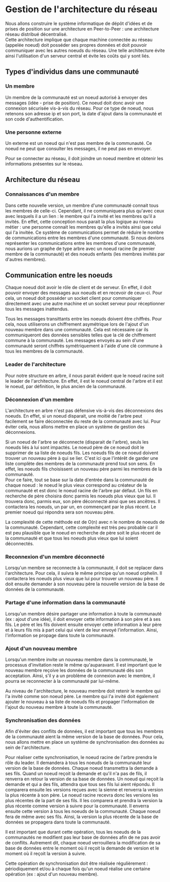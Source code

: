 # Gestion de l'architecture du réseau

Nous allons construire le système informatique de dépôt d'idées et de prises de position sur une architecture en Peer-to-Peer : une architecture réseau distribué décentralisé.  
Cette architecture implique que chaque machine connectée au réseau (appelée noeud) doit posséder ses propres données et doit pouvoir communiquer avec les autres noeuds du réseau. Une telle architecture évite ainsi l'utilisation d'un serveur central et évite les coûts qui y sont liés.

## Types d'individus dans une communauté
### Un membre
Un membre de la communauté est un noeud autorisé à envoyer des messages (idée - prise de position). Ce noeud doit donc avoir une connexion sécurisée vis-à-vis du réseau.
Pour ce type de noeud, nous retenons son adresse ip et son port, la date d'ajout dans la communauté et son code d'authentification.

### Une personne externe
Un externe est un noeud qui n'est pas membre de la communauté. Ce noeud ne peut que consulter les messages, il ne peut pas en envoyer.

Pour se connecter au réseau, il doit joindre un noeud membre et obtenir les informations présentes sur le réseau.

## Architecture du réseau
### Connaissances d'un membre
Dans cette nouvelle version, un membre d'une communauté connait tous les membres de celle-ci. Cependant, il ne communiquera plus qu'avec ceux avec lesquels il a un lien : le membre qui l'a invité et les membres qu'il a invités.
En effet, cette conception nous parait la plus logique au niveau métier : une personne connait les membres qu'elle a invités ainsi que celui qui l'a invitée.
Ce système de communications permet de réduire le nombre de communications entre les membres d'une communauté. Si nous devions représenter les communications entre les membres d'une communauté, nous aurions un graphe de type arbre avec un noeud racine (le premier membre de la communauté) et des noeuds enfants (les membres invités par d'autres membres).

## Communication entre les noeuds
Chaque noeud doit avoir le rôle de client et de serveur. En effet, il doit pouvoir envoyer des messages aux noeuds et en recevoir de ceux-ci. Pour cela, un noeud doit posséder un socket client pour communiquer directement avec une autre machine et un socket serveur pour réceptionner tous les messages inattendus.

Tous les messages transittants entre les noeuds doivent être chiffrés. Pour cela, nous utiliserons un chiffrement asymétrique lors de l'ajout d'un nouveau membre dans une communauté. Cela est nécessaire car ils communiqueront des données sensibles telles que la clé de chiffrement commune à la communauté. Les messages envoyés au sein d'une communauté seront chiffrés symétriquement à l'aide d'une clé commune à tous les membres de la communauté.

### Leader de l'architecture
Pour notre structure en arbre, il nous parait évident que le noeud racine soit le leader de l'architecture. En effet, il est le noeud central de l'arbre et il est le noeud, par définition, le plus ancien de la communauté.

### Déconnexion d'un membre
L'architecture en arbre n'est pas défensive vis-à-vis des déconnexions des noeuds. En effet, si un noeud disparait, une moitié de l'arbre peut facilement se faire déconnectée du reste de la communauté avec lui. Pour éviter cela, nous allons mettre en place un système de gestion des déconnexions.

Si un noeud de l'arbre se déconnecte (disparait de l'arbre), seuls les noeuds liés à lui sont impactés. Le noeud père de ce noeud doit le supprimer de sa liste de noeuds fils. Les noeuds fils de ce noeud doivent trouver un nouveau père à qui se lier. C'est ici que l'intérêt de garder une liste complète des membres de la communauté prend tout son sens. En effet, les noeuds fils choisissent un nouveau père parmi les membres de la communauté.  
Pour ce faire, tout se base sur la date d'entrée dans la communauté de chaque noeud : le noeud le plus vieux correspond au créateur de la communauté et est donc le noeud racine de l'arbre par défaut. Un fils en recherche de père choisira donc parmis les noeuds plus vieux que lui. Il trouvera donc, parmis eux, son père déconnecté ainsi que ses ancêtres. Il contactera les noeuds, un par un, en commençant par le plus récent. Le premier noeud qui répondra sera son nouveau père.

La complexité de cette méthode est de O(n) avec n le nombre de noeuds de la communauté. Cependant, cette complexité est très peu probable car il est peu plausible que le noeud en recherche de père soit le plus récent de la communauté et que tous les noeuds plus vieux que lui soient déconnectés.

### Reconnexion d'un membre déconnecté
Lorsqu'un membre se reconnecte à la communauté, il doit se replacer dans l'architecture. Pour cela, il suivra le même principe qu'un noeud orphelin. Il contactera les noeuds plus vieux que lui pour trouver un nouveau père. Il doit ensuite demander à son nouveau père la nouvelle version de la base de données de la communauté.

### Partage d'une information dans la communauté
Lorsqu'un membre désire partager une information à toute la communauté (ex : ajout d'une idée), il doit envoyer cette information à son père et à ses fils. Le père et les fils doivent ensuite envoyer cette information à leur père et à leurs fils mis à part celui qui vient de leur envoyé l'information. Ainsi, l'information se propage dans toute la communauté.

### Ajout d'un nouveau membre
Lorsqu'un membre invite un nouveau membre dans la communauté, le processus d'invitation reste le même qu'auparavant. Il est important que le nouveau membre reçoive les données de la communauté dès son acceptation. Ainsi, s'il y a un problème de connexion avec le membre, il pourra se reconnecter à la communauté par lui-même.

Au niveau de l'architecture, le nouveau membre doit retenir le membre qui l'a invité comme son noeud père. Le membre qui l'a invité doit également ajouter le nouveau à sa liste de noeuds fils et propager l'information de l'ajout du nouveau membre à toute la communauté.

### Synchronisation des données
Afin d'éviter des conflits de données, il est important que tous les membres de la communauté aient la même version de la base de données. Pour cela, nous allons mettre en place un système de synchronisation des données au sein de l'architecture.

Pour réaliser cette synchronisation, le noeud racine de l'arbre prendra le rôle du leader. Il demandera à tous les noeuds de la communauté leur version de la base de données. Chaque noeud transmettra la demande à ses fils. Quand un noeud reçoit la demande et qu'il n'a pas de fils, il renverra en retour la version de sa base de données. Un noeud qui reçoit la demande et qui a des fils, attendra que tous ses fils lui aient répondu. Il comparera ensuite les versions reçues avec la sienne et renverra la version la plus récente à son père. Le noeud racine recevra donc les versions les plus récentes de la part de ses fils. Il les comparera et prendra la version la plus récente comme version à suivre pour la communauté. Il enverra ensuite cette version à tous les noeuds de la communauté. Chaque noeud fera de même avec ses fils. Ainsi, la version la plus récente de la base de données se propagera dans toute la communauté.

Il est important que durant cette opération, tous les noeuds de la communautés ne modifient pas leur base de données afin de ne pas avoir de conflits. Autrement dit, chaque noeud verrouillera la modification de sa base de données entre le moment où il reçoit la demande de version et le moment où il reçoit la version à suivre.

Cette opération de synchronisation doit être réalisée régulièrement : périodiquement et/ou à chaque fois qu'un noeud réalise une certaine opération (ex : ajout d'un nouveau membre).
